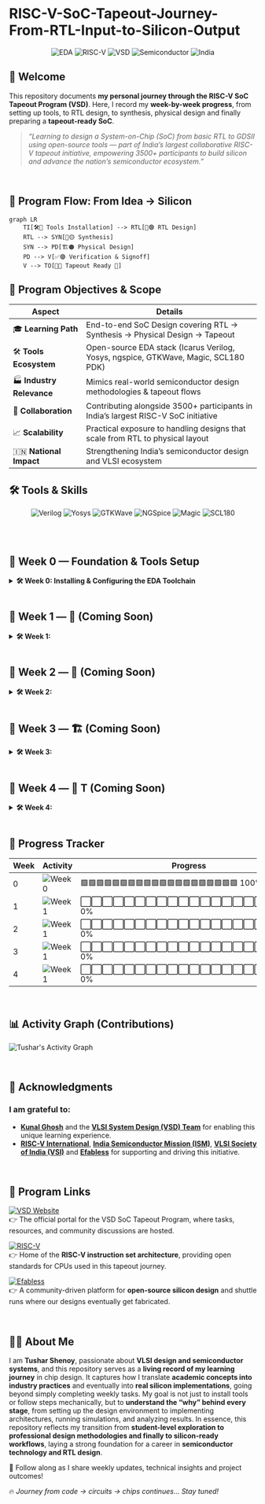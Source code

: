 # RISC-V-SoC-Tapeout-Journey-From-RTL-Input-to-Silicon-Output

<div align="center">

![EDA](https://img.shields.io/badge/OpenSource-EDA%20Tools-purple?style=for-the-badge\&logo=opensourceinitiative)
![RISC-V](https://img.shields.io/badge/RISC--V-OpenSource-blue?style=for-the-badge\&logo=riscv)
![VSD](https://img.shields.io/badge/VSD-Tapeout%20Program-orange?style=for-the-badge\&logo=verilog)
![Semiconductor](https://img.shields.io/badge/India-Semiconductor%20Ecosystem-green?style=for-the-badge)
![India](https://img.shields.io/badge/Made%20in-India-green?style=for-the-badge\&logo=india)

</div>


## 👋 Welcome

This repository documents **my personal journey through the RISC-V SoC Tapeout Program (VSD)**.
Here, I record my **week-by-week progress**, from setting up tools, to RTL design, to synthesis, physical design and finally preparing a **tapeout-ready SoC**.

> *“Learning to design a System-on-Chip (SoC) from basic RTL to GDSII using open-source tools — part of India’s largest collaborative RISC-V tapeout initiative, empowering 3500+ participants to build silicon and advance the nation’s semiconductor ecosystem.”*

<br>

## 🎯 Program Flow: From Idea → Silicon
```mermaid
graph LR
    TI[🛠️🔵 Tools Installation] --> RTL[📝🟢 RTL Design]
    RTL --> SYN[🔄🟡 Synthesis]
    SYN --> PD[🏗️🟠 Physical Design]
    PD --> V[✅🟣 Verification & Signoff]
    V --> TO[🎯🔴 Tapeout Ready 🚀]
```
## 🌟 Program Objectives & Scope

| Aspect                    | Details                                                                             |
| ------------------------- | ----------------------------------------------------------------------------------- |
| 🎓 **Learning Path**      | End-to-end SoC Design covering RTL → Synthesis → Physical Design → Tapeout          |
| 🛠️ **Tools Ecosystem**   | Open-source EDA stack (Icarus Verilog, Yosys, ngspice, GTKWave, Magic, SCL180 PDK) |
| 🏭 **Industry Relevance** | Mimics real-world semiconductor design methodologies & tapeout flows                |
| 🤝 **Collaboration**      | Contributing alongside 3500+ participants in India’s largest RISC-V SoC initiative  |
| 📈 **Scalability**        | Practical exposure to handling designs that scale from RTL to physical layout       |
| 🇮🇳 **National Impact**  | Strengthening India’s semiconductor design and VLSI ecosystem                       |


## 🛠️ Tools & Skills

<div align="center">

![Verilog](https://img.shields.io/badge/Verilog-RTL-blue?logo=verilog\&style=for-the-badge)
![Yosys](https://img.shields.io/badge/Yosys-Synthesis-red?logo=gnu\&style=for-the-badge)
![GTKWave](https://img.shields.io/badge/GTKWave-Simulation-green?logo=waveform\&style=for-the-badge)
![NGSpice](https://img.shields.io/badge/NGSpice-purple?logo=open-access\&style=for-the-badge)
![Magic](https://img.shields.io/badge/Magic-Layout-orange?logo=magic\&style=for-the-badge)
![SCL180](https://img.shields.io/badge/SCL180-PDK-lightgrey?logo=chip\&style=for-the-badge)

</div>

<br>


<br>

## 📅 **Week 0 — Foundation & Tools Setup**

<details>
<summary><b>🛠️ Week 0: Installing & Configuring the EDA Toolchain</b></summary>
<br>
  
Week 0 was all about **preparing the sandbox**: installing, verifying and configuring the open-source EDA environment that powers the RTL-to-GDSII flow.

* Installed and verified **Icarus Verilog**, **Yosys**, **GTKWave**, **ngspice**, **Magic**.
* Explored **environment setup** for RTL simulation and synthesis.
* Prepared my system for the upcoming **RTL → GDSII flow**.

### 🔗 **Access Week 0 Details**
- [Week 0 Folder](./week0/)

<br>

### 🔧 **Tasks Completed**

| Task  | Description                           | Tools Installed            | Status      |
| ----- | ------------------------------------- | -------------------------- | ----------- |
| **0** | Tool Installation & Environment Setup | Full Open-Source EDA Stack | ✅ Completed |

<br>

### 🛠️ **Installed Tools Overview**

| Tool               | Purpose                             | Status     |
| ------------------ | ----------------------------------- | ---------- |
| **Yosys**          | RTL synthesis & logic optimization  | ✅ Verified |
| **Icarus Verilog** | Functional simulation & compilation | ✅ Verified |
| **GTKWave**        | Waveform inspection & debugging     | ✅ Verified |
| **Ngspice**        | Analog & mixed-signal simulation    | ✅ Verified |
| **Magic VLSI**     | Layout design & DRC/LVS checks      | ✅ Verified |

<br>

**Key Learnings:**

✅ Got hands-on with open-source EDA tools.

✅ Understood how toolchains interact in the SoC design journey.

✅ Built a stable foundation for advanced tasks.


</details>


<br>

## 📅 **Week 1 — 🚀 (Coming Soon)**

<details>
<summary><b>🛠️ Week 1: </b></summary>

> ⚠️ Content coming soon!

### 🔗 **Access Week 1 Details**
- [Week 1 Folder](./week1/)


</details>

<br>

## 📅 **Week 2 — 🔄 (Coming Soon)**

<details>
<summary><b>🛠️ Week 2: </b></summary>

> ⚠️ Content coming soon!

- [Week 2 Folder](./week2/)

</details>

<br>

## 📅 **Week 3 — 🏗️ (Coming Soon)**

<details>
<summary><b>🛠️ Week 3: </b></summary>
    
> ⚠️ Content coming soon!
    
- [Week 3 Folder](./week3/)

</details>

<br>

## 📅 **Week 4 — 🎯 T (Coming Soon)**

<details>
<summary><b>🛠️ Week 4: </b></summary>

> ⚠️ Content coming soon!

- [Week 4 Folder](./week4/)

</details>

<br>

## 📌 Progress Tracker

| Week | Activity        | Progress                                      |
| ---- | --------------- | --------------------------------------------- |
| 0    | ![Week 0](https://img.shields.io/badge/Week%200-Tools%20Setup-success?style=flat-square)  | 🟩🟩🟩🟩🟩🟩🟩🟩🟩🟩🟩🟩🟩🟩🟩🟩🟩🟩🟩🟩 100% |
| 1    | ![Week 1](https://img.shields.io/badge/Week%201-Upcoming-lightgrey?style=flat-square)     | ⬜⬜⬜⬜⬜⬜⬜⬜⬜⬜⬜⬜⬜⬜⬜⬜⬜⬜⬜⬜ 0%                       |
| 2    |![Week 1](https://img.shields.io/badge/Week%202-Upcoming-lightgrey?style=flat-square)   | ⬜⬜⬜⬜⬜⬜⬜⬜⬜⬜⬜⬜⬜⬜⬜⬜⬜⬜⬜⬜ 0%                       |
| 3    | ![Week 1](https://img.shields.io/badge/Week%203-Upcoming-lightgrey?style=flat-square) | ⬜⬜⬜⬜⬜⬜⬜⬜⬜⬜⬜⬜⬜⬜⬜⬜⬜⬜⬜⬜ 0%                       |
| 4    | ![Week 1](https://img.shields.io/badge/Week%204-Upcoming-lightgrey?style=flat-square)   | ⬜⬜⬜⬜⬜⬜⬜⬜⬜⬜⬜⬜⬜⬜⬜⬜⬜⬜⬜⬜ 0%                       |

<br>

## 📊 Activity Graph (Contributions)

![Tushar's Activity Graph](https://github-readme-activity-graph.vercel.app/graph?username=tusharshenoy&theme=github-compact&hide_border=true)

<br>

## 🙏 **Acknowledgments**

### I am grateful to:

* [**Kunal Ghosh**](https://github.com/kunalg123) and the [**VLSI System Design (VSD) Team**](https://vsdiat.vlsisystemdesign.com/) for enabling this unique learning experience.
* [**RISC-V International**](https://riscv.org/), [**India Semiconductor Mission (ISM)**](https://ism.gov.in/), [**VLSI Society of India (VSI)**]([https://vsi.org.in/](https://www.linkedin.com/company/vlsi-society-of-india-vsi/posts/?feedView=all)) and [**Efabless**](Efabless) for supporting and driving this initiative.

<br>

## 🔗 Program Links

[![VSD Website](https://img.shields.io/badge/VSD-Official%20Website-blue?style=flat-square)](https://vsdiat.vlsisystemdesign.com/)  
👉 The official portal for the VSD SoC Tapeout Program, where tasks, resources, and community discussions are hosted.  

[![RISC-V](https://img.shields.io/badge/RISC--V-International-green?style=flat-square)](https://riscv.org/)  
👉 Home of the **RISC-V instruction set architecture**, providing open standards for CPUs used in this tapeout journey.  

[![Efabless](https://img.shields.io/badge/Efabless-Platform-orange?style=flat-square)](https://efabless.com/)  
👉 A community-driven platform for **open-source silicon design** and shuttle runs where our designs eventually get fabricated.  

<br>

## 👨‍💻 About Me

I am **Tushar Shenoy**, passionate about **VLSI design and semiconductor systems**, and this repository serves as a **living record of my learning journey** in chip design. It captures how I translate **academic concepts into industry practices** and eventually into **real silicon implementations**, going beyond simply completing weekly tasks. My goal is not just to install tools or follow steps mechanically, but to **understand the “why” behind every stage**, from setting up the design environment to implementing architectures, running simulations, and analyzing results. In essence, this repository reflects my transition from **student-level exploration to professional design methodologies and finally to silicon-ready workflows**, laying a strong foundation for a career in **semiconductor technology and RTL design**.


📌 Follow along as I share weekly updates, technical insights and project outcomes!

🔥 *Journey from code → circuits → chips continues… Stay tuned!*
